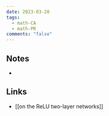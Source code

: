 ```yaml
---
date: 2023-03-20
tags:
  - math-CA
  - math-PR
comments: "false"
---
```



## Notes
- 
## Links
- [[on the ReLU two-layer networks]]